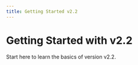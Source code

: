 ```yaml
---
title: Getting Started v2.2
---
```


# Getting Started with v2.2

Start here to learn the basics of version v2.2.